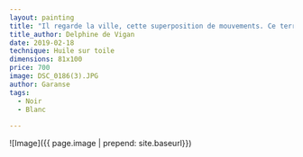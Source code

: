 ```yaml
---
layout: painting
title: "Il regarde la ville, cette superposition de mouvements. Ce territoire infini d'intersections, où l'on ne se rencontre pas."                
title_author: Delphine de Vigan   
date: 2019-02-18
technique: Huile sur toile
dimensions: 81x100
price: 700
image: DSC_0186(3).JPG 
author: Garanse
tags:
  - Noir
  - Blanc
  
---
```

![Image]({{ page.image | prepend: site.baseurl}})